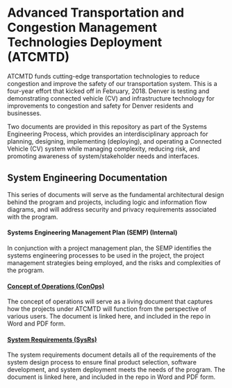 # Advanced Transportation and Congestion Management Technologies Deployment (ATCMTD) 
ATCMTD funds cutting-edge transportation technologies to reduce congestion and improve the safety of our transportation system. This is a four-year effort that kicked off in February, 2018. Denver is testing and demonstrating connected vehicle (CV) and infrastructure technology for improvements to congestion and safety for Denver residents and businesses.

Two documents are provided in this repository as part of the Systems Engineering Process, which provides an interdisciplinary approach for planning, designing, implementing (deploying), and operating a Connected Vehicle (CV) system while managing complexity, reducing risk, and promoting awareness of system/stakeholder needs and interfaces. 

## System Engineering Documentation
This series of documents will serve as the fundamental architectural design behind the program and projects, including logic and information flow diagrams, and will address security and privacy requirements associated with the program.
#### Systems Engineering Management Plan (SEMP) (Internal)
In conjunction with a project management plan, the SEMP identifies the systems engineering processes to be used in the project, the project management strategies being employed, and the risks and complexities of the program.
#### [Concept of Operations (ConOps)](https://docs.google.com/document/d/1SkBEHj-GHcKAstOvSemiywfhPNxf53QwxXH0I4nVWBc/edit?usp=sharing)
The concept of operations will serve as a living document that captures how the projects under ATCMTD will function from the perspective of various users. The document is linked here, and included in the repo in Word and PDF form.
#### [System Requirements (SysRs)](https://docs.google.com/document/d/1zl_QC7Y3t71Zh6UivrNueFdGdeSsj0i99Q5NlCUoAGU/edit?usp=sharing)
The system requirements document details all of the requirements of the system design process to ensure final product selection, software development, and system deployment meets the needs of the program. The document is linked here, and included in the repo in Word and PDF form.
